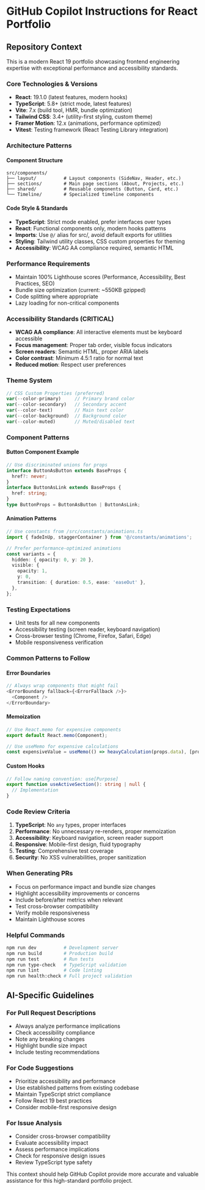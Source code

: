 # GitHub Copilot Instructions for React Portfolio

## Repository Context

This is a modern React 19 portfolio showcasing frontend engineering expertise with exceptional performance and accessibility standards.

### Core Technologies & Versions

- **React**: 19.1.0 (latest features, modern hooks)
- **TypeScript**: 5.8+ (strict mode, latest features)
- **Vite**: 7.x (build tool, HMR, bundle optimization)
- **Tailwind CSS**: 3.4+ (utility-first styling, custom theme)
- **Framer Motion**: 12.x (animations, performance optimized)
- **Vitest**: Testing framework (React Testing Library integration)

### Architecture Patterns

#### Component Structure

```
src/components/
├── layout/          # Layout components (SideNav, Header, etc.)
├── sections/        # Main page sections (About, Projects, etc.)
├── shared/          # Reusable components (Button, Card, etc.)
└── Timeline/        # Specialized timeline components
```

#### Code Style & Standards

- **TypeScript**: Strict mode enabled, prefer interfaces over types
- **React**: Functional components only, modern hooks patterns
- **Imports**: Use `@/` alias for src/, avoid default exports for utilities
- **Styling**: Tailwind utility classes, CSS custom properties for theming
- **Accessibility**: WCAG AA compliance required, semantic HTML

### Performance Requirements

- Maintain 100% Lighthouse scores (Performance, Accessibility, Best Practices, SEO)
- Bundle size optimization (current: ~550KB gzipped)
- Code splitting where appropriate
- Lazy loading for non-critical components

### Accessibility Standards (CRITICAL)

- **WCAG AA compliance**: All interactive elements must be keyboard accessible
- **Focus management**: Proper tab order, visible focus indicators
- **Screen readers**: Semantic HTML, proper ARIA labels
- **Color contrast**: Minimum 4.5:1 ratio for normal text
- **Reduced motion**: Respect user preferences

### Theme System

```typescript
// CSS Custom Properties (preferred)
var(--color-primary)     // Primary brand color
var(--color-secondary)   // Secondary accent
var(--color-text)        // Main text color
var(--color-background)  // Background color
var(--color-muted)       // Muted/disabled text
```

### Component Patterns

#### Button Component Example

```typescript
// Use discriminated unions for props
interface ButtonAsButton extends BaseProps {
  href?: never;
}
interface ButtonAsLink extends BaseProps {
  href: string;
}
type ButtonProps = ButtonAsButton | ButtonAsLink;
```

#### Animation Patterns

```typescript
// Use constants from /src/constants/animations.ts
import { fadeInUp, staggerContainer } from '@/constants/animations';

// Prefer performance-optimized animations
const variants = {
  hidden: { opacity: 0, y: 20 },
  visible: {
    opacity: 1,
    y: 0,
    transition: { duration: 0.5, ease: 'easeOut' },
  },
};
```

### Testing Expectations

- Unit tests for all new components
- Accessibility testing (screen reader, keyboard navigation)
- Cross-browser testing (Chrome, Firefox, Safari, Edge)
- Mobile responsiveness verification

### Common Patterns to Follow

#### Error Boundaries

```typescript
// Always wrap components that might fail
<ErrorBoundary fallback={<ErrorFallback />}>
  <Component />
</ErrorBoundary>
```

#### Memoization

```typescript
// Use React.memo for expensive components
export default React.memo(Component);

// Use useMemo for expensive calculations
const expensiveValue = useMemo(() => heavyCalculation(props.data), [props.data]);
```

#### Custom Hooks

```typescript
// Follow naming convention: use[Purpose]
export function useActiveSection(): string | null {
  // Implementation
}
```

### Code Review Criteria

1. **TypeScript**: No `any` types, proper interfaces
2. **Performance**: No unnecessary re-renders, proper memoization
3. **Accessibility**: Keyboard navigation, screen reader support
4. **Responsive**: Mobile-first design, fluid typography
5. **Testing**: Comprehensive test coverage
6. **Security**: No XSS vulnerabilities, proper sanitization

### When Generating PRs

- Focus on performance impact and bundle size changes
- Highlight accessibility improvements or concerns
- Include before/after metrics when relevant
- Test cross-browser compatibility
- Verify mobile responsiveness
- Maintain Lighthouse scores

### Helpful Commands

```bash
npm run dev          # Development server
npm run build        # Production build
npm run test         # Run tests
npm run type-check   # TypeScript validation
npm run lint         # Code linting
npm run health:check # Full project validation
```

## AI-Specific Guidelines

### For Pull Request Descriptions

- Always analyze performance implications
- Check accessibility compliance
- Note any breaking changes
- Highlight bundle size impact
- Include testing recommendations

### For Code Suggestions

- Prioritize accessibility and performance
- Use established patterns from existing codebase
- Maintain TypeScript strict compliance
- Follow React 19 best practices
- Consider mobile-first responsive design

### For Issue Analysis

- Consider cross-browser compatibility
- Evaluate accessibility impact
- Assess performance implications
- Check for responsive design issues
- Review TypeScript type safety

This context should help GitHub Copilot provide more accurate and valuable assistance for this high-standard portfolio project.
